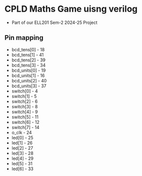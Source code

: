 # CPLD Maths Game uisng verilog
- Part of our ELL201 Sem-2 2024-25 Project

## Pin mapping
- bcd_tens[0] - 18 
- bcd_tens[1] - 41
- bcd_tens[2] - 39
- bcd_tens[3] - 34
- bcd_units[0] - 19
- bcd_units[1] - 16
- bcd_units[2] - 40
- bcd_units[3] - 37
- switch[0] - 4
- switch[1] - 5
- switch[2] - 6
- switch[3] - 8
- switch[4] - 9
- switch[5] - 11
- switch[6] - 12
- switch[7] - 14
- o_clk - 24
- led[0] - 25
- led[1] - 26
- led[2] - 27
- led[3] - 28
- led[4] - 29
- led[5] - 31
- led[6] - 33
